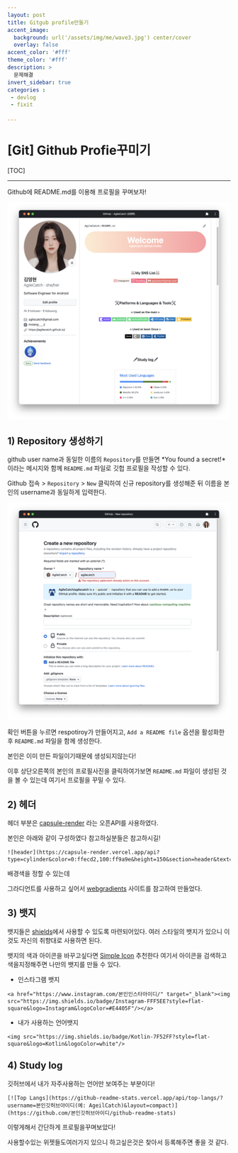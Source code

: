 ```yaml
---
layout: post
title: Gitgub profile만들기
accent_image: 
  background: url('/assets/img/me/wave3.jpg') center/cover
  overlay: false
accent_color: '#fff'
theme_color: '#fff'
description: >
  문제해결
invert_sidebar: true
categories :
 - devlog	
 - fixit

---
```




# [Git] Github Profie꾸미기



[TOC]

---



Github에 README.md를 이용해 프로필을 꾸며보자!


![profile](../../../assets/img/blog/profile-9852630.png)



## 1) Repository 생성하기



github user name과 동일한 이름의 `Repository`를 만들면 *You found a secret!*이라는 메시지와 함께 `README.md` 파일로 깃헙 프로필을 작성할 수 있다.

Github 접속 > `Repository` > `New` 클릭하여 신규 repository를 생성해준 뒤 이름을 본인의 username과 동일하게 입력한다.

![git1](../../../assets/img/blog/git1.png)

확인 버튼을 누르면 respotiroy가 만들어지고, `Add a README file` 옵션을 활성화한 후  `README.md` 파일을 함께 생성한다. 



본인은 이미 만든 파일이기때문에 생성되지않는다!



이후 상단오른쪽의 본인의 프로필사진을 클릭하여가보면  `README.md` 파일이 생성된 것을 볼 수 있는데 여기서 프로필을 꾸밀 수 있다.



## 2) 헤더

헤더 부분은  [capsule-render](https://github.com/kyechan99/capsule-render) 라는 오픈API를 사용하였다.

본인은 아래와 같이 구성하였다 참고하실분들은 참고하시길!

```
![header](https://capsule-render.vercel.app/api?type=cylinder&color=0:ffecd2,100:ff9a9e&height=150&section=header&text=Welcome&fontColor=ffffff&fontSize=60&animation=twinkling&fontAlignY=45&desc=AgileCatch%20GitHub%20Profile&descAlignY=70)
```



배경색을 정할 수 있는데

그라디언트를 사용하고 싶어서 [webgradients](https://webgradients.com) 사이트를 참고하여 만들었다.



## 3) 뱃지

뱃지들은 [shields](https://shields.io)에서 사용할 수 있도록 마련되어있다. 
여러 스타일의 뱃지가 있으니 이것도 자신의 취향대로 사용하면 된다.

뱃지의 색과 아이콘을 바꾸고싶다면 [Simple Icon](https://simpleicons.org/?q=github)  추천한다 여기서 아이콘을 검색하고 색을지정해주면 나만의 뱃지를 만들 수 있다.

* 인스타그램 뱃지

```
<a href="https://www.instagram.com/본인인스타아이디/" target="_blank"><img src="https://img.shields.io/badge/Instagram-FFF5EE?style=flat-square&logo=Instagram&logoColor=#E4405F"/></a>
```



* 내가 사용하는 언어뱃지

```
<img src="https://img.shields.io/badge/Kotlin-7F52FF?style=flat-square&logo=Kotlin&logoColor=white"/>
```



## 4) Study log

깃허브에서 내가 자주사용하는 언어만 보여주는 부분이다!

```
[![Top Langs](https://github-readme-stats.vercel.app/api/top-langs/?username=본인깃허브아이디(예: AgeilCatch)&layout=compact)](https://github.com/본인깃허브아이디/github-readme-stats)
```



이렇게해서 간단하게 프로필을꾸며보았다! 

사용할수있는 위젯들도여러가지 있으니 하고싶은것은 찾아서 등록해주면 좋을 것 같다.

